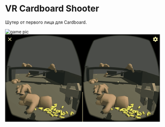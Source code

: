 # VR Cardboard Shooter
Шутер от первого лица для Cardboard.


<img src="/VRshooter(Unity)/pics/vr1.gif" alt="game pic"/>

<img src="/VRshooter(Unity)/pics/vr2.gif" alt="game pic"/>